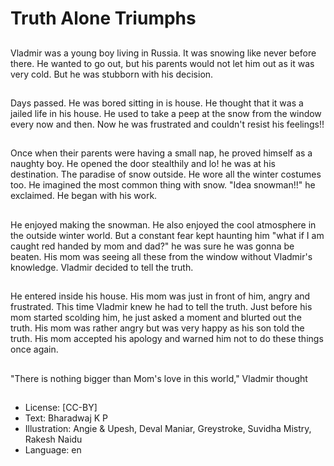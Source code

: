 # Truth Alone Triumphs

##
Vladmir was a young boy living in Russia. It was snowing like never before there. He wanted to go out, but his parents would not let him out as it was very cold. But he was stubborn with his decision.

##
Days passed. He was bored sitting in is house. He thought that it was a jailed life in his house. He used to take a peep at the snow from the window every now and then. Now he was frustrated and couldn't resist his feelings!!

##
Once when their parents were having a small nap, he proved himself as a naughty boy. He opened the door stealthily and lo! he was at his destination. The paradise of snow outside. He wore all the winter costumes too. He imagined the most common thing with snow. "Idea snowman!!" he exclaimed. He began with his work.

##
He enjoyed making the snowman. He also enjoyed the cool atmosphere in the outside winter world. But a constant fear kept haunting him "what if I am caught red handed by mom and dad?" he was sure he was gonna be beaten. His mom was seeing all these from the window without Vladmir's knowledge. Vladmir decided to tell the truth.

##
He entered inside his house. His mom was just in front of him, angry and frustrated. This time Vladmir knew he had to tell the truth. Just before his mom started scolding him, he just asked a moment and blurted out the truth. His mom was rather angry but was very happy as his son told the truth. His mom accepted his apology and warned him not to do these things once again.

##
"There is nothing bigger than Mom's love in this world," Vladmir thought

##
* License: [CC-BY]
* Text: Bharadwaj K P
* Illustration: Angie & Upesh, Deval Maniar, Greystroke, Suvidha Mistry, Rakesh Naidu
* Language: en
